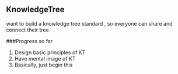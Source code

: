 ## KnowledgeTree
want to build a knowledge tree standard ,  so everyone can share and connect their tree

###Progress so far
    
1. Design basic principles of KT
2. Have mental image of KT
3. Basically, just begin this
    


